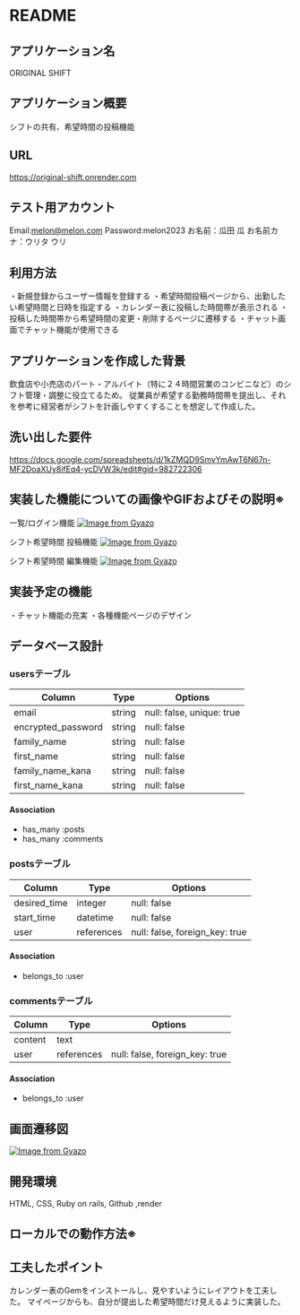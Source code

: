 # README

## アプリケーション名  
ORIGINAL SHIFT

## アプリケーション概要  
シフトの共有、希望時間の投稿機能

## URL
https://original-shift.onrender.com

## テスト用アカウント
Email:melon@melon.com
Password:melon2023
お名前：瓜田 瓜
お名前カナ：ウリタ ウリ

## 利用方法
・新規登録からユーザー情報を登録する
・希望時間投稿ページから、出勤したい希望時間と日時を指定する
・カレンダー表に投稿した時間帯が表示される
・投稿した時間帯から希望時間の変更・削除するページに遷移する
・チャット画面でチャット機能が使用できる

## アプリケーションを作成した背景  
飲食店や小売店のパート・アルバイト（特に２４時間営業のコンビニなど）のシフト管理・調整に役立てるため。
従業員が希望する勤務時間帯を提出し、それを参考に経営者がシフトを計画しやすくすることを想定して作成した。

## 洗い出した要件
https://docs.google.com/spreadsheets/d/1kZMQD9SmyYmAwT6N67n-MF2DoaXUy8ifEq4-ycDVW3k/edit#gid=982722306

## 実装した機能についての画像やGIFおよびその説明※
一覧/ログイン機能
[![Image from Gyazo](https://i.gyazo.com/21007c621af896336e05fc85f02ef0de.gif)](https://gyazo.com/21007c621af896336e05fc85f02ef0de)

シフト希望時間 投稿機能
[![Image from Gyazo](https://i.gyazo.com/c76f9f326ad48c73506f5cf560ca43ae.gif)](https://gyazo.com/c76f9f326ad48c73506f5cf560ca43ae)

シフト希望時間 編集機能
[![Image from Gyazo](https://i.gyazo.com/e0413033f0c1e37a9a38e163c967e39e.gif)](https://gyazo.com/e0413033f0c1e37a9a38e163c967e39e)

## 実装予定の機能
・チャット機能の充実
・各種機能ページのデザイン

## データベース設計

### usersテーブル

| Column             | Type   | Options                   |
|--------------------|--------|---------------------------|
| email              | string | null: false, unique: true |
| encrypted_password | string | null: false               |
| family_name        | string | null: false               |
| first_name         | string | null: false               |
| family_name_kana   | string | null: false               |
| first_name_kana    | string | null: false               |

#### Association

- has_many :posts
- has_many :comments



### postsテーブル

| Column             | Type       | Options                        |
|--------------------|------------|--------------------------------|
| desired_time       | integer    | null: false                    |
| start_time         | datetime   | null: false                    |
| user               | references | null: false, foreign_key: true |

#### Association
- belongs_to :user



### commentsテーブル

| Column  | Type       | Options                        |
| ------- | ---------- | ------------------------------ |
| content | text       |                                |
| user    | references | null: false, foreign_key: true |

#### Association
- belongs_to :user


## 画面遷移図
[![Image from Gyazo](https://i.gyazo.com/7585352ee9fad056eb62a29ef65085fb.png)](https://gyazo.com/7585352ee9fad056eb62a29ef65085fb)

## 開発環境
HTML, CSS, Ruby on rails, Github ,render

## ローカルでの動作方法※


## 工夫したポイント
カレンダー表のGemをインストールし、見やすいようにレイアウトを工夫した。
マイページからも、自分が提出した希望時間だけ見えるように実装した。
